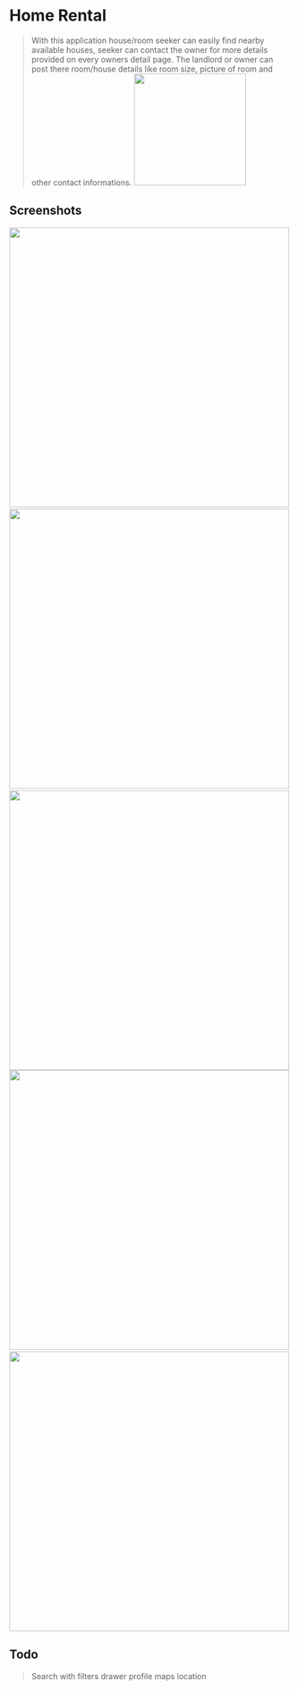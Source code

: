 # Home Rental

> With this application house/room seeker can easily find nearby available houses, seeker can contact the owner for more details provided on every owners detail page.
The landlord or owner can post there room/house details like room size, picture of room and other contact informations.
<a href="project/arm64-v8a-release.apk"><img src="https://playerzon.com/asset/download.png" width="200"></img></a>
## Screenshots

<img src="https://github.com/itsmurphy/home_rental/blob/main/project/splash_screen.png" height="500em"/>&nbsp;<img src="https://github.com/itsmurphy/home_rental/blob/main/project/signin.png" height="500em"/>&nbsp;<img src="https://github.com/itsmurphy/home_rental/blob/main/project/signup.png" height="500em"/><br>
<img src="https://github.com/itsmurphy/home_rental/blob/main/project/homescreen.gif" height="500em"/>&nbsp;<img src="https://github.com/itsmurphy/home_rental/blob/main/project/post_info.gif" height="500em"/>


## Todo
> Search with filters
> drawer profile
> maps location